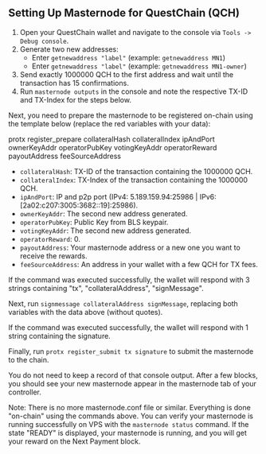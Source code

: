 ## Setting Up Masternode for QuestChain (QCH)

1. Open your QuestChain wallet and navigate to the console via `Tools -> Debug console`.
2. Generate two new addresses:
   - Enter `getnewaddress "label"` (example: `getnewaddress MN1`)
   - Enter `getnewaddress "label"` (example: `getnewaddress MN1-owner`)
3. Send exactly 1000000 QCH to the first address and wait until the transaction has 15 confirmations.
4. Run `masternode outputs` in the console and note the respective TX-ID and TX-Index for the steps below.

Next, you need to prepare the masternode to be registered on-chain using the template below (replace the red variables with your data):


protx register_prepare collateralHash collateralIndex ipAndPort ownerKeyAddr operatorPubKey votingKeyAddr operatorReward payoutAddress feeSourceAddress


- `collateralHash`: TX-ID of the transaction containing the 1000000 QCH.
- `collateralIndex`: TX-Index of the transaction containing the 1000000 QCH.
- `ipAndPort`: IP and p2p port (IPv4: 5.189.159.94:25986 | IPv6: [2a02:c207:3005:3682::19]:25986).
- `ownerKeyAddr`: The second new address generated.
- `operatorPubKey`: Public Key from BLS keypair.
- `votingKeyAddr`: The second new address generated.
- `operatorReward`: 0.
- `payoutAddress`: Your masternode address or a new one you want to receive the rewards.
- `feeSourceAddress`: An address in your wallet with a few QCH for TX fees.

If the command was executed successfully, the wallet will respond with 3 strings containing "tx", "collateralAddress", "signMessage".

Next, run `signmessage collateralAddress signMessage`, replacing both variables with the data above (without quotes).

If the command was executed successfully, the wallet will respond with 1 string containing the signature.

Finally, run `protx register_submit tx signature` to submit the masternode to the chain.

You do not need to keep a record of that console output. After a few blocks, you should see your new masternode appear in the masternode tab of your controller.

Note: There is no more masternode.conf file or similar. Everything is done "on-chain" using the commands above. You can verify your masternode is running successfully on VPS with the `masternode status` command. If the state "READY" is displayed, your masternode is running, and you will get your reward on the Next Payment block.
